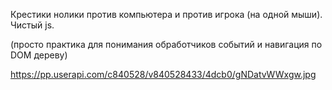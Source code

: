 Крестики нолики против компьютера и против игрока (на одной мыши). Чистый js.

(просто практика для понимания обработчиков событий и навигация по DOM дереву)

https://pp.userapi.com/c840528/v840528433/4dcb0/gNDatvWWxgw.jpg
